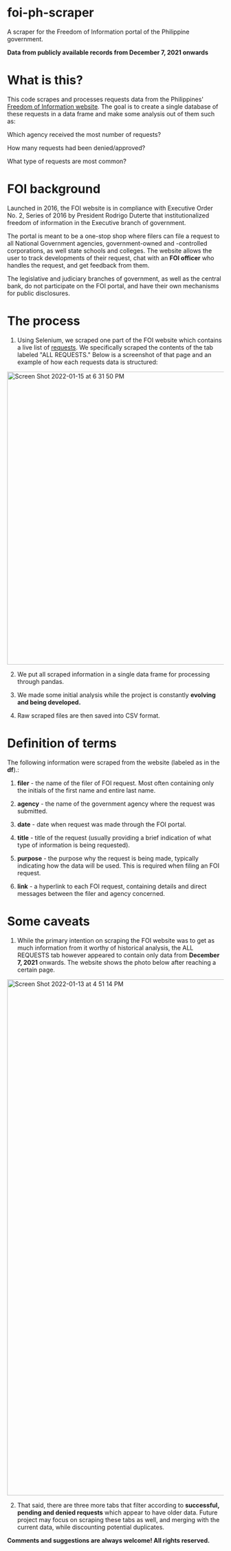 # foi-ph-scraper
A scraper for the Freedom of Information portal of the Philippine government.

**Data from publicly available records from December 7, 2021 onwards**

# What is this?

This code scrapes and processes requests data from the Philippines' [Freedom of Information website](www.foi.gov.ph). The goal is to create a single database of 
these requests in a data frame and make some analysis out of them such as:

Which agency received the most number of requests?

How many requests had been denied/approved?

What type of requests are most common?

# FOI background

Launched in 2016, the FOI website is in compliance with Executive Order No. 2, Series of 2016 by President Rodrigo Duterte that institutionalized 
freedom of information in the Executive branch of government.

The portal is meant to be a one-stop shop where filers can file a request to all National Government agencies, government-owned and -controlled corporations,
as well state schools and colleges. The website allows the user to track developments of their request, chat with an **FOI officer** who handles the request,
and get feedback from them.

The legislative and judiciary branches of government, as well as the central bank, do not participate on the FOI portal, and have their own mechanisms for
public disclosures.

# The process

1. Using Selenium, we scraped one part of the FOI website which contains a live list of [requests](www.foi.gov.ph/requests). We specifically scraped 
the contents of the tab labeled "ALL REQUESTS." Below is a screenshot of that page and an example of how each requests data is structured:

<img width="681" alt="Screen Shot 2022-01-15 at 6 31 50 PM" src="https://user-images.githubusercontent.com/87161563/149641061-726ec0c6-1f68-4ddc-b4a5-ad01f4e132f5.png">

2. We put all scraped information in a single data frame for processing through pandas.

3. We made some initial analysis while the project is constantly **evolving and being developed.**

4. Raw scraped files are then saved into CSV format.

# Definition of terms

The following information were scraped from the website (labeled as in the **df**).:

1. **filer** - the name of the filer of FOI request. Most often containing only the initials of the first name and entire last name.
      
2. **agency** - the name of the government agency where the request was submitted.
      
3. **date** - date when request was made through the FOI portal.
      
4. **title** - title of the request (usually providing a brief indication of what type of information is being requested).

5. **purpose** - the purpose why the request is being made, typically indicating how the data will be used. This is required when filing an FOI request.
      
6. **link** - a hyperlink to each FOI request, containing details and direct messages between the filer and agency concerned.

# Some caveats

1. While the primary intention on scraping the FOI website was to get as much information from it worthy of historical analysis, the ALL REQUESTS tab
however appeared to contain only data from **December 7, 2021** onwards. The website shows the photo below after reaching a certain page.

<img width="1200" alt="Screen Shot 2022-01-13 at 4 51 14 PM" src="https://user-images.githubusercontent.com/87161563/149607477-4a973191-86a5-4e68-8dfa-737bb1993697.png">

2. That said, there are three more tabs that filter according to **successful, pending and denied requests** which appear to have older data. Future project
may focus on scraping these tabs as well, and merging with the current data, while discounting potential duplicates.

**Comments and suggestions are always welcome! All rights reserved.**
